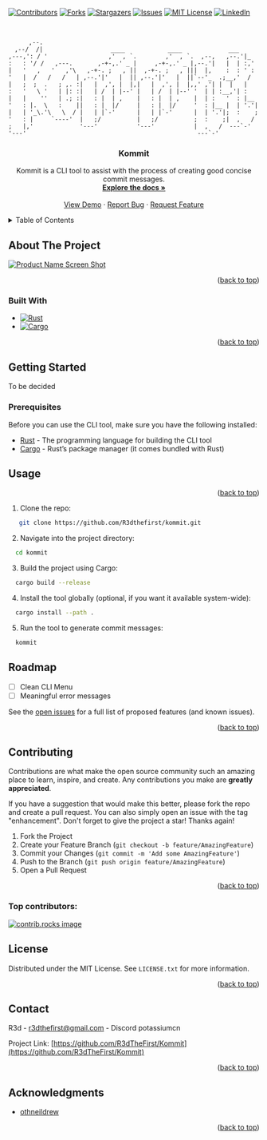 <!-- Improved compatibility of back to top link: See: https://github.com/othneildrew/Best-README-Template/pull/73 -->
<a id="readme-top"></a>
<!--
*** Thanks for checking out the Best-README-Template. If you have a suggestion
*** that would make this better, please fork the repo and create a pull request
*** or simply open an issue with the tag "enhancement".
*** Don't forget to give the project a star!
*** Thanks again! Now go create something AMAZING! :D
-->



<!-- PROJECT SHIELDS -->
<!--
*** I'm using markdown "reference style" links for readability.
*** Reference links are enclosed in brackets [ ] instead of parentheses ( ).
*** See the bottom of this document for the declaration of the reference variables
*** for contributors-url, forks-url, etc. This is an optional, concise syntax you may use.
*** https://www.markdownguide.org/basic-syntax/#reference-style-links
-->
[![Contributors][contributors-shield]][contributors-url]
[![Forks][forks-shield]][forks-url]
[![Stargazers][stars-shield]][stars-url]
[![Issues][issues-shield]][issues-url]
[![MIT License][license-shield]][license-url]
[![LinkedIn][linkedin-shield]][linkedin-url]



<!-- PROJECT LOGO -->
<br />
<div align="center">
  <p href="https://github.com/R3dTheFirst/Kommit">
   
  ```
       ,--.                                                            
   ,--/  /|                   ____            ____             ___     
,---,': / '                 ,'  , `.        ,'  , `.  ,--,   ,--.'|_   
:   : '/ /   ,---.       ,-+-,.' _ |     ,-+-,.' _ |,--.'|   |  | :,'  
|   '   ,   '   ,'\   ,-+-. ;   , ||  ,-+-. ;   , |||  |,    :  : ' :  
'   |  /   /   /   | ,--.'|'   |  || ,--.'|'   |  ||`--'_  .;__,'  /   
|   ;  ;  .   ; ,. :|   |  ,', |  |,|   |  ,', |  |,,' ,'| |  |   |    
:   '   \ '   | |: :|   | /  | |--' |   | /  | |--' '  | | :__,'| :    
|   |    ''   | .; :|   : |  | ,    |   : |  | ,    |  | :   '  : |__  
'   : |.  \   :    ||   : |  |/     |   : |  |/     '  : |__ |  | '.'| 
|   | '_\.'\   \  / |   | |`-'      |   | |`-'      |  | '.'|;  :    ; 
'   : |     `----'  |   ;/          |   ;/          ;  :    ;|  ,   /  
;   |,'             '---'           '---'           |  ,   /  ---`-'   
'---'                                                ---`-'            
   ```
  </p>

<h3 align="center">Kommit</h3>

  <p align="center">
    Kommit is a CLI tool to assist with the process of creating good concise commit messages.
    <br />
    <a href="https://github.com/R3dTheFirst/Kommit"><strong>Explore the docs »</strong></a>
    <br />
    <br />
    <a href="https://github.com/R3dTheFirst/Kommit">View Demo</a>
    ·
    <a href="https://github.com/R3dTheFirst/Kommit/issues/new?labels=bug&template=bug-report---.md">Report Bug</a>
    ·
    <a href="https://github.com/R3dTheFirst/Kommit/issues/new?labels=enhancement&template=feature-request---.md">Request Feature</a>
  </p>
</div>



<!-- TABLE OF CONTENTS -->
<details>
  <summary>Table of Contents</summary>
  <ol>
    <li>
      <a href="#about-the-project">About The Project</a>
      <ul>
        <li><a href="#built-with">Built With</a></li>
      </ul>
    </li>
    <li>
      <a href="#getting-started">Getting Started</a>
      <ul>
        <li><a href="#prerequisites">Prerequisites</a></li>
        <li><a href="#installation">Installation</a></li>
      </ul>
    </li>
    <li><a href="#usage">Usage</a></li>
    <li><a href="#roadmap">Roadmap</a></li>
    <li><a href="#contributing">Contributing</a></li>
    <li><a href="#license">License</a></li>
    <li><a href="#contact">Contact</a></li>
    <li><a href="#acknowledgments">Acknowledgments</a></li>
  </ol>
</details>



<!-- ABOUT THE PROJECT -->
## About The Project

[![Product Name Screen Shot][product-screenshot]](https://picsum.photos/200)

<p align="right">(<a href="#readme-top">back to top</a>)</p>



### Built With

* [![Rust][rust-badge]](https://www.rust-lang.org)
* [![Cargo][cargo-badge]](https://doc.rust-lang.org/cargo)

[rust-badge]: https://img.shields.io/badge/rust-%23E57373.svg?style=for-the-badge&logo=rust&logoColor=white
[cargo-badge]: https://img.shields.io/badge/cargo-%234a4a4a.svg?style=for-the-badge&logo=cargo&logoColor=white


<p align="right">(<a href="#readme-top">back to top</a>)</p>



<!-- GETTING STARTED -->
## Getting Started

To be decided

### Prerequisites

Before you can use the CLI tool, make sure you have the following installed:

* [Rust](https://www.rust-lang.org/learn/get-started) - The programming language for building the CLI tool
* [Cargo](https://doc.rust-lang.org/cargo/getting-started/installation.html) - Rust’s package manager (it comes bundled with Rust)

<!-- USAGE EXAMPLES -->
## Usage

<p align="right">(<a href="#readme-top">back to top</a>)</p>

1. Clone the repo:
```sh
   git clone https://github.com/R3dthefirst/kommit.git
```

2. Navigate into the project directory:
```sh
  cd kommit
```
3. Build the project using Cargo:
```sh
  cargo build --release
```

4. Install the tool globally (optional, if you want it available system-wide):
```sh
  cargo install --path .
```

5. Run the tool to generate commit messages:
```sh
  kommit
```

<!-- ROADMAP -->
## Roadmap

- [ ] Clean CLI Menu
- [ ] Meaningful error messages

See the [open issues](https://github.com/R3dTheFirst/Kommit/issues) for a full list of proposed features (and known issues).

<p align="right">(<a href="#readme-top">back to top</a>)</p>



<!-- CONTRIBUTING -->
## Contributing

Contributions are what make the open source community such an amazing place to learn, inspire, and create. Any contributions you make are **greatly appreciated**.

If you have a suggestion that would make this better, please fork the repo and create a pull request. You can also simply open an issue with the tag "enhancement".
Don't forget to give the project a star! Thanks again!

1. Fork the Project
2. Create your Feature Branch (`git checkout -b feature/AmazingFeature`)
3. Commit your Changes (`git commit -m 'Add some AmazingFeature'`)
4. Push to the Branch (`git push origin feature/AmazingFeature`)
5. Open a Pull Request

<p align="right">(<a href="#readme-top">back to top</a>)</p>

### Top contributors:

<a href="https://github.com/R3dTheFirst/Kommit/graphs/contributors">
  <img src="https://contrib.rocks/image?repo=R3dTheFirst/Kommit" alt="contrib.rocks image" />
</a>



<!-- LICENSE -->
## License

Distributed under the MIT License. See `LICENSE.txt` for more information.

<p align="right">(<a href="#readme-top">back to top</a>)</p>



<!-- CONTACT -->
## Contact

R3d - r3dthefirst@gmail.com - Discord potassiumcn

Project Link: [https://github.com/R3dTheFirst/Kommit](https://github.com/R3dTheFirst/Kommit)

<p align="right">(<a href="#readme-top">back to top</a>)</p>



<!-- ACKNOWLEDGMENTS -->
## Acknowledgments

* [othneildrew](https://github.com/othneildrew/Best-README-Template)

<p align="right">(<a href="#readme-top">back to top</a>)</p>



<!-- MARKDOWN LINKS & IMAGES -->
<!-- https://www.markdownguide.org/basic-syntax/#reference-style-links -->
[contributors-shield]: https://img.shields.io/github/contributors/R3dTheFirst/Kommit.svg?style=for-the-badge
[contributors-url]: https://github.com/R3dTheFirst/Kommit/graphs/contributors
[forks-shield]: https://img.shields.io/github/forks/R3dTheFirst/Kommit.svg?style=for-the-badge
[forks-url]: https://github.com/R3dTheFirst/Kommit/network/members
[stars-shield]: https://img.shields.io/github/stars/R3dTheFirst/Kommit.svg?style=for-the-badge
[stars-url]: https://github.com/R3dTheFirst/Kommit/stargazers
[issues-shield]: https://img.shields.io/github/issues/R3dTheFirst/Kommit.svg?style=for-the-badge
[issues-url]: https://github.com/R3dTheFirst/Kommit/issues
[license-shield]: https://img.shields.io/github/license/R3dTheFirst/Kommit.svg?style=for-the-badge
[license-url]: https://github.com/R3dTheFirst/Kommit/blob/master/LICENSE.txt
[linkedin-shield]: https://img.shields.io/badge/-LinkedIn-black.svg?style=for-the-badge&logo=linkedin&colorB=555
[linkedin-url]: https://linkedin.com/in/linkedin_username
[product-screenshot]: images/screenshot.png
[Next.js]: https://img.shields.io/badge/next.js-000000?style=for-the-badge&logo=nextdotjs&logoColor=white
[Next-url]: https://nextjs.org/
[React.js]: https://img.shields.io/badge/React-20232A?style=for-the-badge&logo=react&logoColor=61DAFB
[React-url]: https://reactjs.org/
[Vue.js]: https://img.shields.io/badge/Vue.js-35495E?style=for-the-badge&logo=vuedotjs&logoColor=4FC08D
[Vue-url]: https://vuejs.org/
[Angular.io]: https://img.shields.io/badge/Angular-DD0031?style=for-the-badge&logo=angular&logoColor=white
[Angular-url]: https://angular.io/
[Svelte.dev]: https://img.shields.io/badge/Svelte-4A4A55?style=for-the-badge&logo=svelte&logoColor=FF3E00
[Svelte-url]: https://svelte.dev/
[Laravel.com]: https://img.shields.io/badge/Laravel-FF2D20?style=for-the-badge&logo=laravel&logoColor=white
[Laravel-url]: https://laravel.com
[Bootstrap.com]: https://img.shields.io/badge/Bootstrap-563D7C?style=for-the-badge&logo=bootstrap&logoColor=white
[Bootstrap-url]: https://getbootstrap.com
[JQuery.com]: https://img.shields.io/badge/jQuery-0769AD?style=for-the-badge&logo=jquery&logoColor=white
[JQuery-url]: https://jquery.com 
